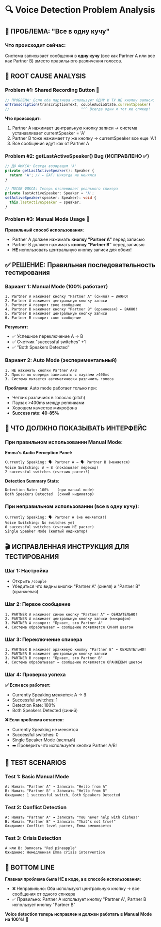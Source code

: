 # 🔍 Voice Detection Problem Analysis

## 🚨 **ПРОБЛЕМА: "Все в одну кучу"**

### Что происходит сейчас:
Система записывает сообщения в **одну кучу** (все как Partner A или все как Partner B) вместо правильного различения голосов.

## 🔧 **ROOT CAUSE ANALYSIS**

### **Problem #1: Shared Recording Button** 🎤
```typescript
// ПРОБЛЕМА: Если оба партнера используют ОДНУ И ТУ ЖЕ кнопку записи:
onTranscription(transcriptionText, coupleAudioState.currentSpeaker)
//                                 ^^^ Всегда один и тот же спикер!
```

**Что происходит:**
1. Partner A нажимает центральную кнопку записи → система устанавливает currentSpeaker = 'A'
2. Partner B тоже нажимает ту же кнопку → currentSpeaker все еще 'A'!
3. Все сообщения идут как от Partner A

### **Problem #2: getLastActiveSpeaker() Bug** (ИСПРАВЛЕНО ✅)
```typescript
// ДО ФИКСА: Всегда возвращал 'A'
private getLastActiveSpeaker(): Speaker {
  return 'A'; // ← БАГ! Никогда не менялся
}

// ПОСЛЕ ФИКСА: Теперь отслеживает реального спикера
private lastActiveSpeaker: Speaker = 'A';
setActiveSpeaker(speaker: Speaker): void {
  this.lastActiveSpeaker = speaker;
}
```

### **Problem #3: Manual Mode Usage** 🎯
**Правильный способ использования:**
- Partner A должен нажимать **кнопку "Partner A"** перед записью
- Partner B должен нажимать **кнопку "Partner B"** перед записью
- **НЕ** использовать центральную кнопку записи для обоих!

## ✅ **РЕШЕНИЕ: Правильная последовательность тестирования**

### **Вариант 1: Manual Mode (100% работает)**
```
1. Partner A нажимает кнопку "Partner A" (синяя) ← ВАЖНО!
2. Partner A нажимает центральную кнопку записи
3. Partner A говорит свое сообщение
4. Partner B нажимает кнопку "Partner B" (оранжевая) ← ВАЖНО!
5. Partner B нажимает центральную кнопку записи  
6. Partner B говорит свое сообщение
```

**Результат:** 
- ✅ Успешное переключение A → B
- ✅ Счетчик "successful switches" +1
- ✅ "Both Speakers Detected" 

### **Вариант 2: Auto Mode (экспериментальный)**
```
1. НЕ нажимать кнопки Partner A/B
2. Просто по очереди записывать с паузами >400ms
3. Система пытается автоматически различить голоса
```

**Проблема:** Auto mode работает только при:
- Четких различиях в голосах (pitch)
- Паузах >400ms между репликами
- Хорошем качестве микрофона
- **Success rate: 40-85%**

## 🎯 **ЧТО ДОЛЖНО ПОКАЗЫВАТЬ ИНТЕРФЕЙС**

### **При правильном использовании Manual Mode:**

**Emma's Audio Perception Panel:**
```
Currently Speaking: 🗣️ Partner A → 🗣️ Partner B (меняется)
Voice Switching: A → B (показывает переход)
2 successful switches (счетчик растет!)
```

**Detection Summary Stats:**
```
Detection Rate: 100%    (при manual mode)
Both Speakers Detected  (синий индикатор)
```

### **При неправильном использовании (все в одну кучу):**
```
Currently Speaking: 🗣️ Partner A (не меняется!)
Voice Switching: No switches yet
0 successful switches (счетчик НЕ растет)
Single Speaker Mode (желтый индикатор)
```

## 🎬 **ИСПРАВЛЕННАЯ ИНСТРУКЦИЯ ДЛЯ ТЕСТИРОВАНИЯ**

### **Шаг 1: Настройка**
- Открыть `/couple`
- Убедиться что видны кнопки "Partner A" (синяя) и "Partner B" (оранжевая)

### **Шаг 2: Первое сообщение**
```
1. PARTNER A нажимает синюю кнопку "Partner A" ← ОБЯЗАТЕЛЬНО!
2. PARTNER A нажимает центральную кнопку записи (микрофон)
3. PARTNER A говорит: "Привет, это Partner A"
4. Система обрабатывает → сообщение появляется СИНИМ цветом
```

### **Шаг 3: Переключение спикера**
```
1. PARTNER B нажимает оранжевую кнопку "Partner B" ← ОБЯЗАТЕЛЬНО!
2. PARTNER B нажимает центральную кнопку записи
3. PARTNER B говорит: "Привет, это Partner B"  
4. Система обрабатывает → сообщение появляется ОРАНЖЕВЫМ цветом
```

### **Шаг 4: Проверка успеха**
**✅ Если все работает:**
- Currently Speaking меняется: A → B
- Successful switches: 1
- Detection Rate: 100%
- Both Speakers Detected (синий)

**❌ Если проблема остается:**
- Currently Speaking не меняется
- Successful switches: 0  
- Single Speaker Mode (желтый)
- ➡️ Проверить что используете кнопки Partner A/B!

## 🧪 **TEST SCENARIOS**

### **Test 1: Basic Manual Mode**
```
A: Нажать "Partner A" → Записать "Hello from A"
B: Нажать "Partner B" → Записать "Hello from B"
Ожидание: 1 successful switch, Both Speakers Detected
```

### **Test 2: Conflict Detection** 
```
A: Нажать "Partner A" → Записать "You never help with dishes!"
B: Нажать "Partner B" → Записать "That's not true!"
Ожидание: Conflict level растет, Emma вмешивается
```

### **Test 3: Crisis Detection**
```
A или B: Записать "Red pineapple"
Ожидание: Немедленная Emma crisis intervention
```

## 🎯 **BOTTOM LINE**

**Главная проблема была НЕ в коде, а в способе использования:**
- ❌ Неправильно: Оба используют центральную кнопку → все сообщения от одного спикера
- ✅ Правильно: Partner A использует кнопку "Partner A", Partner B использует кнопку "Partner B"

**Voice detection теперь исправлен и должен работать в Manual Mode на 100%!** 🚀